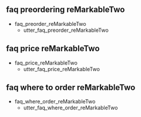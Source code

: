## faq preordering reMarkableTwo
* faq_preorder_reMarkableTwo
  - utter_faq_preorder_reMarkableTwo

## faq price reMarkableTwo
* faq_price_reMarkableTwo
  - utter_faq_price_reMarkableTwo

## faq where to order reMarkableTwo
* faq_where_order_reMarkableTwo
  - utter_faq_where_order_reMarkableTwo
